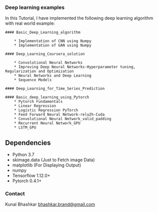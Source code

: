 ### Deep learning examples

In this Tutorial, I have implemented the following deep learning algorithm with real world example:


	#### Basic_Deep_Learning_algorithm

		* Implementation of CNN using Numpy
		* Implementation of GAN using Numpy

	#### Deep_Learning_Coursera_solution

		* Convolutional Neural Networks
		* Improving Deep Neural Networks-Hyperparameter tuning, Regularization and Optimization
		* Neural Networks and Deep Learning
		* Sequence Models

	#### Deep_Learning_for_Time_Series_Prediction

	#### Basic_deep_learning_using_Pytorch
		* Pytorch Fundamentals
		* Linear Regression
		* Logistic Regression PyTorch
		* Feed Forward Neural Network-relu2h-Cuda
		* Convolutional Neural Network_valid_padding
		* Recurrent Neural Network_GPU
		* LSTM_GPU


## Dependencies

* Python 3.7
* skimage.data (Just to Fetch image Data)
* matplotlib (For Displaying Output)
* numpy
* Tensorflow 1.12.0+
* Pytorch 0.4.1+

### Contact
Kunal Bhashkar
bhashkar.brand@gmail.com